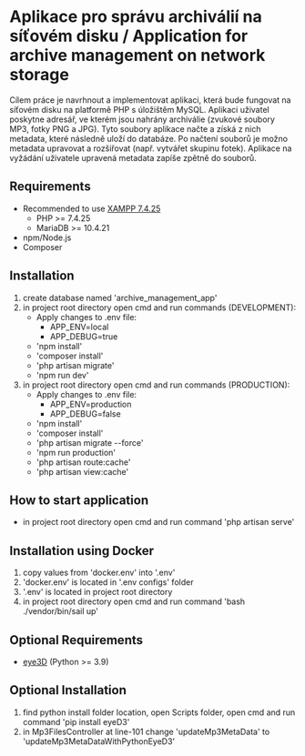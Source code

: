 # Aplikace pro správu archiválií na síťovém disku / Application for archive management on network storage

Cílem práce je navrhnout a implementovat aplikaci, která bude fungovat na síťovém disku na platformě PHP
s úložištěm MySQL. Aplikaci uživatel poskytne adresář, ve kterém jsou nahrány archiválie (zvukové soubory
MP3, fotky PNG a JPG). Tyto soubory aplikace načte a získá z nich metadata, které následně uloží do databáze.
Po načtení souborů je možno metadata upravovat a rozšiřovat (např. vytvářet skupinu fotek). Aplikace na
vyžádání uživatele upravená metadata zapíše zpětně do souborů.

## Requirements
- Recommended to use [XAMPP 7.4.25](https://sourceforge.net/projects/xampp/files/XAMPP%20Windows/7.4.25/)
    - PHP >= 7.4.25
    - MariaDB >= 10.4.21
- npm/Node.js
- Composer

## Installation
1. create database named 'archive_management_app'
2. in project root directory open cmd and run commands (DEVELOPMENT):
    - Apply changes to .env file:
        - APP_ENV=local
        - APP_DEBUG=true
    - 'npm install'
    - 'composer install'
    - 'php artisan migrate'
    - 'npm run dev'
3. in project root directory open cmd and run commands (PRODUCTION):
    - Apply changes to .env file:
        - APP_ENV=production
        - APP_DEBUG=false
    - 'npm install'
    - 'composer install'
    - 'php artisan migrate --force'
    - 'npm run production'
    - 'php artisan route:cache'
    - 'php artisan view:cache'

## How to start application
- in project root directory open cmd and run command 'php artisan serve'

## Installation using Docker
1. copy values from 'docker.env' into '.env'
2. 'docker.env' is located in '.env configs' folder
3. '.env' is located in project root directory
4. in project root directory open cmd and run command 'bash ./vendor/bin/sail up'

## Optional Requirements
- [eye3D](https://eyed3.readthedocs.io/en/latest/installation.html) (Python >= 3.9)

## Optional Installation
1. find python install folder location, open Scripts folder, open cmd and run command 'pip install eyeD3'
2. in Mp3FilesController at line-101 change 'updateMp3MetaData' to 'updateMp3MetaDataWithPythonEyeD3'

